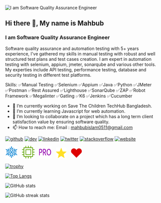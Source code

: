 ![I am Software Quality Assurance Engineer](https://i.imghippo.com/files/kEZlj1715708278.png)
## Hi there 👋, My name is Mahbub
### I am Software Quality Assurance Engineer

Software quality assurance and automation testing with 5+ years
experience, I've gathered my skills in manual testing with robust and well structured test plans and test cases creation. I am expert in automation testing with selenium, appium, jmeter, sonarqube and
various other tools. My experties include API testing, performance
testing, database and security testing in different test platforms.

Skills: ✅Manual Testing  ✅Selenium  ✅Appium  ✅Java  ✅Python  ✅JMeter  ✅Postman  ✅Rest Assured  ✅Lighthouse  ✅SonarQube  ✅ZAP  ✅Robot Framework ✅Megalinter  ✅Gatling  ✅K6  ✅Jenkins  ✅Cucumber

- 🔭 I’m currently working on Save The Children TechHub Bangladesh. 
- 🌱 I’m currently learning Javascript for web automation. 
- 👯 I’m looking to collaborate on a project which has a long term client satisfaction value by ensuring software quality. 
- 📫 How to reach me: Email : mahbubislam0511@gmail.com 

[<img src='https://cdn.jsdelivr.net/npm/simple-icons@3.0.1/icons/github.svg' alt='github' height='40'>](https://github.com/mahbubislam0511) [<img src='https://cdn.jsdelivr.net/npm/simple-icons@3.0.1/icons/dev-dot-to.svg' alt='dev' height='40'>](https://dev.to/mahbubislam0511) [<img src='https://cdn.jsdelivr.net/npm/simple-icons@3.0.1/icons/linkedin.svg' alt='linkedin' height='40'>](https://www.linkedin.com/in/mahbubislam0511/) [<img src='https://cdn.jsdelivr.net/npm/simple-icons@3.0.1/icons/twitter.svg' alt='twitter' height='40'>](https://twitter.com/Mahbub0510) [<img src='https://cdn.jsdelivr.net/npm/simple-icons@3.0.1/icons/stackoverflow.svg' alt='stackoverflow' height='40'>](https://stackoverflow.com/users/25050193) [<img src='https://cdn.jsdelivr.net/npm/simple-icons@3.0.1/icons/icloud.svg' alt='website' height='40'>](https://www.linkedin.com/in/mahbubislam0511)

<a href='https://archiveprogram.github.com/'><img src='https://raw.githubusercontent.com/acervenky/animated-github-badges/master/assets/acbadge.gif' width='40' height='40'></a> <a href='https://docs.github.com/en/developers'><img src='https://raw.githubusercontent.com/acervenky/animated-github-badges/master/assets/devbadge.gif' width='40' height='40'></a> <a href='https://github.com/pricing'><img src='https://raw.githubusercontent.com/acervenky/animated-github-badges/master/assets/pro.gif' width='40' height='40'></a> <a href='https://stars.github.com/'><img src='https://raw.githubusercontent.com/acervenky/animated-github-badges/master/assets/starbadge.gif' width='35' height='35'></a> <a href='https://docs.github.com/en/github/supporting-the-open-source-community-with-github-sponsors'><img src='https://raw.githubusercontent.com/acervenky/animated-github-badges/master/assets/sponsorbadge.gif' width='35' height='35'></a> 

[![trophy](https://github-profile-trophy.vercel.app/?username=mahbubislam0511)](https://github.com/ryo-ma/github-profile-trophy)

[![Top Langs](https://github-readme-stats.vercel.app/api/top-langs/?username=mahbubislam0511)](https://github.com/anuraghazra/github-readme-stats)

![GitHub stats](https://github-readme-stats.vercel.app/api?username=mahbubislam0511&show_icons=true)

![GitHub streak stats](https://streak-stats.demolab.com/?user=mahbubislam0511)
